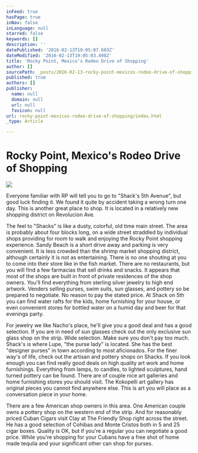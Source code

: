 ```yaml
---
inFeed: true
hasPage: true
inNav: false
inLanguage: null
starred: false
keywords: []
description: ''
datePublished: '2016-02-13T19:05:07.603Z'
dateModified: '2016-02-13T19:05:03.498Z'
title: 'Rocky Point, Mexico’s Rodeo Drive of Shopping'
author: []
sourcePath: _posts/2016-02-13-rocky-point-mexicos-rodeo-drive-of-shopping.md
published: true
authors: []
publisher:
  name: null
  domain: null
  url: null
  favicon: null
url: rocky-point-mexicos-rodeo-drive-of-shopping/index.html
_type: Article

---
```

# Rocky Point, Mexico's Rodeo Drive of Shopping
![](https://s3-us-west-2.amazonaws.com/the-grid-img/p/3bbc2d6a675f8b097d19c43067a965c0bfa4ab6f.jpg)

Everyone familiar with RP will tell you to go to "Shack's 5th Avenue", but good luck finding it. We found it quite by accident taking a wrong turn one day. This is another great place to shop. It is located in a relatively new shopping district on Revolucion Ave.

The feel to "Shacks" is like a dusty, colorful, old time main street. The area is probably about four blocks long, on a wide street straddled by individual shops providing for room to walk and enjoying the Rocky Point shopping experience. Sandy Beach is a short drive away and parking is very convenient. It is less crowded than the shrimp market shopping district, although certainly it is not as entertaining. There is no one shouting at you to come into their store like in the fish market. There are no restaurants, but you will find a few farmacias that sell drinks and snacks. It appears that most of the shops are built in front of private residences of the shop owners. You'll find everything from sterling silver jewelry to high end artwork. Venders selling purses, swim suits, sun glasses, and pottery so be prepared to negotiate. No reason to pay the stated price. At Shack on 5th you can find water rafts for the kids, home furnishing for your house, or even convenient stores for bottled water on a humid day and beer for that evenings party.

For jewelry we like Nacho's place, he'll give you a good deal and has a good selection. If you are in need of sun glasses check out the only exclusive sun glass shop on the strip. Wide selection. Make sure you don't pay too much. Shack's is where Lupe, "the purse lady" is located. She has the best "designer purses" in town according to most aficionados. For the finer way's of life, check out the artisan and pottery shops on Shacks. If you look enough you can find really good deals on high quality art work and home furnishings. Everything from lamps, to candles, to lighted sculptures, hand turned pottery can be found. There are of couple nice art galleries and home furnishing stores you should visit. The Kokopelli art gallery has original pieces you cannot find anywhere else. This is art you will place as a conversation piece in your home.

There are a few American shop owners in this area. One American couple owns a pottery shop on the western end of the strip. And for reasonably priced Cuban Cigars visit Clay at The Friendly Shop right across the street. He has a good selection of Cohibas and Monte Cristos both in 5 and 25 cigar boxes. Quality is OK, but if you're a regular you can negotiate a good price. While you're shopping for your Cubans have a free shot of home made tequila and your significant other can shop for purses.